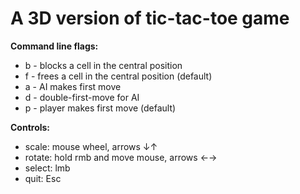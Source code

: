 # A 3D version of tic-tac-toe game

__Command line flags:__
- b - blocks a cell in the central position
- f - frees a cell in the central position (default)
- a - AI makes first move
- d - double-first-move for AI
- p - player makes first move (default)

__Controls:__
- scale: mouse wheel, arrows ↓↑
- rotate: hold rmb and move mouse, arrows ←→
- select: lmb
- quit: Esc
